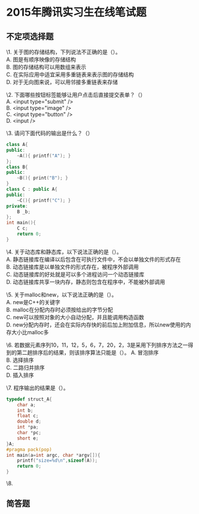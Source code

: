 # 2015年腾讯实习生在线笔试题
## 不定项选择题
\1. 关于图的存储结构，下列说法不正确的是（）。  
A. 图是有顺序映像的存储结构  
B. 图的存储结构可以用数组来表示  
C. 在实际应用中适宜采用多重链表来表示图的存储结构  
D. 对于无向图来说，可以用邻接多重链表来存储  

\2. 下面哪些按钮标签能够让用户点击后直接提交表单？（）  
A. \<input type="submit" />  
B. \<input type="image" />  
C. \<input type="button" />  
D. \<input />  

\3. 请问下面代码的输出是什么？（）  
```C++
class A{
public:
	~A(){ printf("A"); }
};
class B{
public:
	~B(){ print("B"); }
}
class C : public A{
public:
	~C(){ printf("C"); }
private:
	B _b;
};
int main(){
	C c;
	return 0;
}
```

\4. 关于动态库和静态库，以下说法正确的是（）。  
A. 静态链接库在编译以后包含在可执行文件中，不会以单独文件的形式存在  
B. 动态链接库是以单独文件的形式存在，被程序外部调用  
C. 动态链接库的好处就是可以多个进程访问一个动态链接库  
D. 动态链接库共享一块内存，静态则包含在程序中，不能被外部调用

\5. 关于malloc和new，以下说法正确的是（）。  
A. new是C++的关键字  
B. malloc在分配内存时必须按给出的字节分配  
C. new可以按照对象的大小自动分配，并且能调用构造函数  
D. new分配内存时，还会在实际内存快的前后加上附加信息，所以new使用的内存大小比malloc多  

\6. 若数据元素序列10，11，12，5，6，7，20，2，3是采用下列排序方法之一得到的第二趟排序后的结果，则该排序算法只能是（）。
A. 冒泡排序  
B. 选择排序  
C. 二路归并排序  
D. 插入排序  

\7. 程序输出的结果是（）。  
```C++
typedef struct_A{
	char a;
	int b;
	float c;
	double d;
	int *pa;
	char *pc;
	short e;
}A;
#pragma pack(pop)
int main(a=int argc, char *argv[]){
	printf("size=%d\n",sizeof(A));
	return 0;
}
```
\8. 

## 简答题
